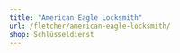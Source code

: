 ```yaml
---
title: "American Eagle Locksmith"
url: /fletcher/american-eagle-locksmith/
shop: Schlüsseldienst
---
```

